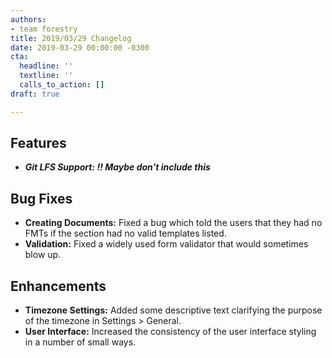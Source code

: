 ```yaml
---
authors:
- team forestry
title: 2019/03/29 Changelog
date: 2019-03-29 00:00:00 -0300
cta:
  headline: ''
  textline: ''
  calls_to_action: []
draft: true

---
```

## Features

* **_Git LFS Support: !! Maybe don't include this_**

## Bug Fixes

* **Creating Documents:** Fixed a bug which told the users that they had no FMTs if the section had no valid templates listed.
* **Validation:** Fixed a widely used form validator that would sometimes blow up.

## Enhancements

* **Timezone Settings:**  Added some descriptive text clarifying the purpose of the timezone in Settings > General.
* **User Interface:** Increased the consistency of the user interface styling in a number of small ways.